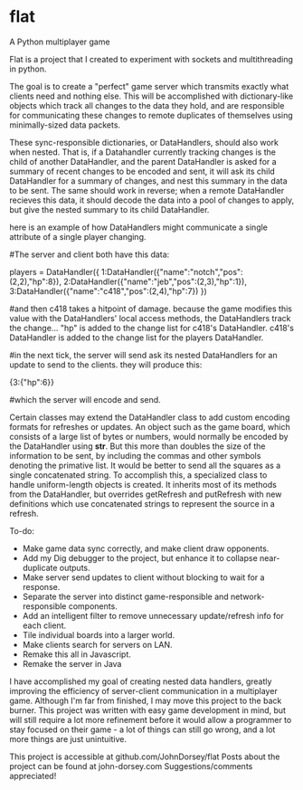 # flat
A Python multiplayer game

Flat is a project that I created to experiment with sockets and multithreading in python.

The goal is to create a "perfect" game server which transmits exactly what clients need and nothing else. This will be accomplished with dictionary-like objects which track all changes to the data they hold, and are responsible for communicating these changes to remote duplicates of themselves using minimally-sized data packets.

These sync-responsible dictionaries, or DataHandlers, should also work when nested. That is, if a Datahandler currently tracking changes is the child of another DataHandler, and the parent DataHandler is asked for a summary of recent changes to be encoded and sent, it will ask its child DataHandler for a summary of changes, and nest this summary in the data to be sent.
The same should work in reverse; when a remote DataHandler recieves this data, it should decode the data into a pool of changes to apply, but give the nested summary to its child DataHandler.



here is an example of how DataHandlers might communicate a single attribute of a single player changing.

#The server and client both have this data:

players = DataHandler({
  1:DataHandler({"name":"notch","pos":(2,2),"hp":8}),
  2:DataHandler({"name":"jeb","pos":(2,3),"hp":1}),
  3:DataHandler({"name":"c418","pos":(2,4),"hp":7})
})

#and then c418 takes a hitpoint of damage. because the game modifies this value with the DataHandlers' local access methods, the DataHandlers track the change... "hp" is added to the change list for c418's DataHandler. c418's DataHandler is added to the change list for the players DataHandler.

#in the next tick, the server will send ask its nested DataHandlers for an update to send to the clients. they will produce this:

{3:{"hp":6}}

#which the server will encode and send.



Certain classes may extend the DataHandler class to add custom encoding formats for refreshes or updates. An object such as the game board, which consists of a large list of bytes or numbers, would normally be encoded by the DataHandler using __str__. But this more than doubles the size of the information to be sent, by including the commas and other symbols denoting the primative list. It would be better to send all the squares as a single concatenated string.
To accomplish this, a specialized class to handle uniform-length objects is created. It inherits most of its methods from the DataHandler, but overrides getRefresh and putRefresh with new definitions which use concatenated strings to represent the source in a refresh.

To-do:
* Make game data sync correctly, and make client draw opponents.
* Add my Dig debugger to the project, but enhance it to collapse near-duplicate outputs.
* Make server send updates to client without blocking to wait for a response.
* Separate the server into distinct game-responsible and network-responsible components.
* Add an intelligent filter to remove unnecessary update/refresh info for each client.
* Tile individual boards into a larger world.
* Make clients search for servers on LAN.
* Remake this all in Javascript.
* Remake the server in Java


I have accomplished my goal of creating nested data handlers, greatly improving the efficiency of server-client communication in a multiplayer game. Although I'm far from finished, I may move this project to the back burner.
This project was written with easy game development in mind, but will still require a lot more refinement before it would allow a programmer to stay focused on their game - a lot of things can still go wrong, and a lot more things are just unintuitive.

This project is accessible at github.com/JohnDorsey/flat
Posts about the project can be found at john-dorsey.com
Suggestions/comments appreciated!

